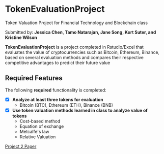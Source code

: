 # TokenEvaluationProject
Token Valuation Project for Financial Technology and Blockchain class

Submitted by: **Jessica Chen, Tamo Natarajan, Jane Song, Kort Suter, and Kristine Wilson**

**TokenEvaluationProject** is a project completed in Rstudio/Excel that evaluates the value of cryptocurrencies such as Bitcoin, Ethereum, Binance, based on several evaluation methods and compares their respective competitive advantages to predict their future value

## Required Features

The following **required** functionality is completed:

- [x] **Analyze at least three tokens for evaluation**
  - Bitcoin (BTC), Ethereum (ETH), Binance (BNB)
- [x] **Use token valuation methods learned in class to analyze value of tokens**
  - Cost-based method
  - Equation of exchange
  - Metcalfe's law
  - Relative Valuation

[Project 2 Paper](https://github.com/jess3432/TokenEvaluationProject/blob/ff544669609cff81ec2f6cf26639048b3886ff3a/Project%202/Project2Paper.pdf)
